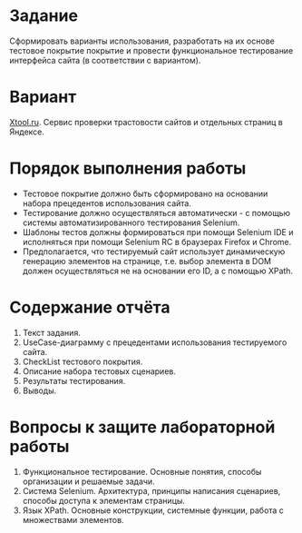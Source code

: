 # Задание

Сформировать варианты использования, разработать на их основе тестовое покрытие покрытие и провести функциональное
тестирование интерфейса сайта (в соответствии с вариантом).

# Вариант

[Xtool.ru](http://xtool.ru/). Сервис проверки трастовости сайтов и отдельных страниц в Яндексе.

# Порядок выполнения работы

- Тестовое покрытие должно быть сформировано на основании набора прецедентов использования сайта.
- Тестирование должно осуществляться автоматически - с помощью системы автоматизированного тестирования Selenium.
- Шаблоны тестов должны формироваться при помощи Selenium IDE и исполняться при помощи Selenium RC в браузерах Firefox и
  Chrome.
- Предполагается, что тестируемый сайт использует динамическую генерацию элементов на странице, т.е. выбор элемента в
  DOM должен осуществляться не на основании его ID, а с помощью XPath.

# Содержание отчёта

1. Текст задания.
2. UseCase-диаграмму с прецедентами использования тестируемого сайта.
3. CheckList тестового покрытия.
4. Описание набора тестовых сценариев.
5. Результаты тестирования.
6. Выводы.

# Вопросы к защите лабораторной работы

1. Функциональное тестирование. Основные понятия, способы организации и решаемые задачи.
2. Система Selenium. Архитектура, принципы написания сценариев, способы доступа к элементам страницы.
3. Язык XPath. Основные конструкции, системные функции, работа с множествами элементов.
